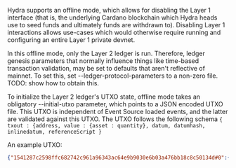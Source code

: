 Hydra supports an offline mode, which allows for disabling the Layer 1 interface (that is, the underlying Cardano blockchain which Hydra heads use to seed funds and ultimately funds are withdrawn to). Disabling Layer 1 interactions allows use-cases which would otherwise require running and configuring an entire Layer 1 private devnet.

In this offline mode, only the Layer 2 ledger is run. Therefore, ledger genesis parameters that normally influence things like time-based transaction validation, may be set to defaults that aren't reflective of mainnet. To set this, set --ledger-protocol-parameters to a non-zero file. TODO: show how to obtain this.

To initialize the Layer 2 ledger's UTXO state, offline mode takes an obligatory --initial-utxo parameter, which points to a JSON encoded UTXO file. This UTXO is independent of Event Source loaded events, and the latter are validated against this UTXO. The UTXO follows the following schema `{ txout : {address, value : {asset : quantity}, datum, datumhash, inlinedatum, referenceScript }`

An example UTXO:
```json
{"1541287c2598ffc682742c961a96343ac64e9b9030e6b03a476bb18c8c50134d#0":{"address":"addr_test1vqg9ywrpx6e50uam03nlu0ewunh3yrscxmjayurmkp52lfskgkq5k","datum":null,"datumhash":null,"inlineDatum":null,"referenceScript":null,"value":{"lovelace":100000000}},"39786f186d94d8dd0b4fcf05d1458b18cd5fd8c6823364612f4a3c11b77e7cc7#0":{"address":"addr_test1vru2drx33ev6dt8gfq245r5k0tmy7ngqe79va69de9dxkrg09c7d3","datum":null,"datumhash":null,"inlineDatum":null,"referenceScript":null,"value":{"lovelace":100000000}}}```